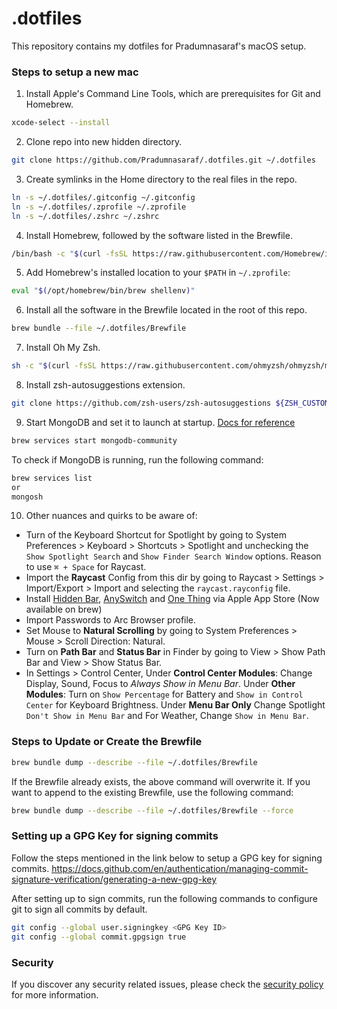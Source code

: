 # .dotfiles

This repository contains my dotfiles for Pradumnasaraf's macOS setup.

### Steps to setup a new mac

1. Install Apple's Command Line Tools, which are prerequisites for Git and Homebrew.

```bash
xcode-select --install
```

2. Clone repo into new hidden directory.

```bash
git clone https://github.com/Pradumnasaraf/.dotfiles.git ~/.dotfiles
```

3. Create symlinks in the Home directory to the real files in the repo.

```bash
ln -s ~/.dotfiles/.gitconfig ~/.gitconfig
ln -s ~/.dotfiles/.zprofile ~/.zprofile
ln -s ~/.dotfiles/.zshrc ~/.zshrc
```

4. Install Homebrew, followed by the software listed in the Brewfile.

```bash
/bin/bash -c "$(curl -fsSL https://raw.githubusercontent.com/Homebrew/install/master/install.sh)"
```

5. Add Homebrew's installed location to your `$PATH` in `~/.zprofile`:

```bash
eval "$(/opt/homebrew/bin/brew shellenv)"
```

6. Install all the software in the Brewfile located in the root of this repo.

```bash
brew bundle --file ~/.dotfiles/Brewfile
```

7. Install Oh My Zsh.

```bash
sh -c "$(curl -fsSL https://raw.githubusercontent.com/ohmyzsh/ohmyzsh/master/tools/install.sh)"
```

8. Install zsh-autosuggestions extension.

```bash
git clone https://github.com/zsh-users/zsh-autosuggestions ${ZSH_CUSTOM:-~/.oh-my-zsh/custom}/plugins/zsh-autosuggestions
```

9. Start MongoDB and set it to launch at startup. [Docs for reference](https://docs.mongodb.com/manual/tutorial/install-mongodb-on-os-x/)

```bash
brew services start mongodb-community
```

To check if MongoDB is running, run the following command:

```bash
brew services list
or
mongosh
```

10. Other nuances and quirks to be aware of:

- Turn of the Keyboard Shortcut for Spotlight by going to System Preferences > Keyboard > Shortcuts > Spotlight and unchecking the `Show Spotlight Search` and `Show Finder Search Window` options. Reason to use `⌘ + Space` for Raycast.
- Import the **Raycast** Config from this dir by going to Raycast > Settings > Import/Export > Import and selecting the `raycast.rayconfig` file.
- Install [Hidden Bar](https://apps.apple.com/in/app/hidden-bar/id1452453066?mt=12), [AnySwitch](https://apps.apple.com/in/app/anyswitch-powerful-switches/id6444313776?mt=12) and [One Thing](https://apps.apple.com/in/app/one-thing/id1604176982?mt=12) via Apple App Store (Now available on brew)
- Import Passwords to Arc Browser profile.
- Set Mouse to **Natural Scrolling** by going to System Preferences > Mouse > Scroll Direction: Natural.
- Turn on **Path Bar** and **Status Bar** in Finder by going to View > Show Path Bar and View > Show Status Bar.
- In Settings > Control Center, Under **Control Center Modules**: Change Display, Sound, Focus to _Always Show in Menu Bar_. Under **Other Modules**: Turn on `Show Percentage` for Battery and `Show in Control Center` for Keyboard Brightness. Under **Menu Bar Only** Change Spotlight `Don't Show in Menu Bar` and For Weather, Change `Show in Menu Bar`.

### Steps to Update or Create the Brewfile

```bash
brew bundle dump --describe --file ~/.dotfiles/Brewfile
```

If the Brewfile already exists, the above command will overwrite it. If you want to append to the existing Brewfile, use the following command:

```bash
brew bundle dump --describe --file ~/.dotfiles/Brewfile --force
```

### Setting up a GPG Key for signing commits

Follow the steps mentioned in the link below to setup a GPG key for signing commits.
https://docs.github.com/en/authentication/managing-commit-signature-verification/generating-a-new-gpg-key

After setting up to sign commits, run the following commands to configure git to sign all commits by default.

```bash
git config --global user.signingkey <GPG Key ID>
git config --global commit.gpgsign true
```

### Security

If you discover any security related issues, please check the [security policy](SECURITY.md) for more information.